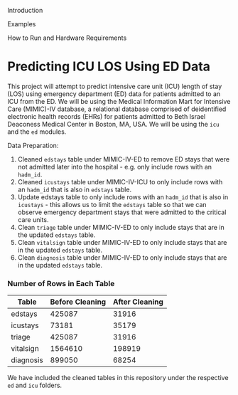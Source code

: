 Introduction

Examples

How to Run and Hardware Requirements

# Predicting ICU LOS Using ED Data

This project will attempt to predict intensive care unit (ICU) length of stay (LOS) using emergency department (ED) data for patients admitted to an ICU from the ED. We will be using the Medical Information Mart for Intensive Care (MIMIC)-IV database, a relational database comprised of deidentified electronic health records (EHRs) for patients admitted to Beth Israel Deaconess Medical Center in Boston, MA, USA. We will be using the `icu` and the `ed` modules. 

Data Preparation:

1. Cleaned `edstays` table under MIMIC-IV-ED to remove ED stays that were not admitted later into the hospital - e.g. only include rows with an `hadm_id`. 
2. Cleaned `icustays` table under MIMIC-IV-ICU to only include rows with an `hadm_id` that is also in `edstays` table.
3. Update edstays table to only include rows with an `hadm_id` that is also in `icustays` - this allows us to limit the `edstays` table so that we can observe emergency department stays that were admitted to the critical care units.
4. Clean `triage` table under MIMIC-IV-ED to only include stays that are in the updated `edstays` table.
5. Clean `vitalsign` table under MIMIC-IV-ED to only include stays that are in the updated `edstays` table.
6. Clean `diagnosis` table under MIMIC-IV-ED to only include stays that are in the updated `edstays` table.

### Number of Rows in Each Table
| Table              | Before Cleaning | After Cleaning |
| ---------------- | ------ | ---- |
| edstays       | 425087 | 31916 |
| icustays      |   73181   | 35179 |
| triage        |  425087   | 31916 |
| vitalsign |  1564610   | 198919 |
| diagnosis | 899050 | 68254 |

We have included the cleaned tables in this repository under the respective `ed` and `icu` folders. 
